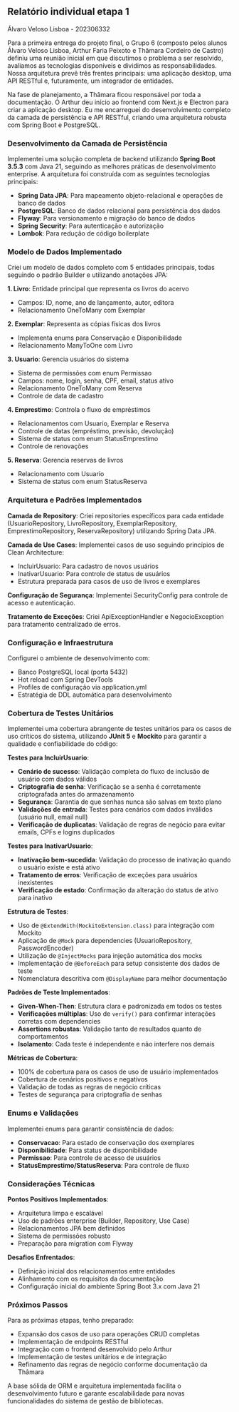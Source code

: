 ## **Relatório individual etapa 1**   
Álvaro Veloso Lisboa - 202306332

Para a primeira entrega do projeto final, o Grupo 6 (composto pelos alunos Álvaro Veloso Lisboa, Arthur Faria Peixoto e Thâmara Cordeiro de Castro) definiu uma reunião inicial em que discutimos o problema a ser resolvido, avaliamos as tecnologias disponíveis e dividimos as responsabilidades. Nossa arquitetura prevê três frentes principais: uma aplicação desktop, uma API RESTful e, futuramente, um integrador de entidades.

Na fase de planejamento, a Thâmara ficou responsável por toda a documentação. O Arthur deu início ao frontend com Next.js e Electron para criar a aplicação desktop. Eu me encarreguei do desenvolvimento completo da camada de persistência e API RESTful, criando uma arquitetura robusta com Spring Boot e PostgreSQL.

### **Desenvolvimento da Camada de Persistência**

Implementei uma solução completa de backend utilizando **Spring Boot 3.5.3** com Java 21, seguindo as melhores práticas de desenvolvimento enterprise. A arquitetura foi construída com as seguintes tecnologias principais:

- **Spring Data JPA**: Para mapeamento objeto-relacional e operações de banco de dados
- **PostgreSQL**: Banco de dados relacional para persistência dos dados
- **Flyway**: Para versionamento e migração do banco de dados
- **Spring Security**: Para autenticação e autorização
- **Lombok**: Para redução de código boilerplate

### **Modelo de Dados Implementado**

Criei um modelo de dados completo com 5 entidades principais, todas seguindo o padrão Builder e utilizando anotações JPA:

**1. Livro**: Entidade principal que representa os livros do acervo
- Campos: ID, nome, ano de lançamento, autor, editora
- Relacionamento OneToMany com Exemplar

**2. Exemplar**: Representa as cópias físicas dos livros
- Implementa enums para Conservação e Disponibilidade
- Relacionamento ManyToOne com Livro

**3. Usuario**: Gerencia usuários do sistema
- Sistema de permissões com enum Permissao
- Campos: nome, login, senha, CPF, email, status ativo
- Relacionamento OneToMany com Reserva
- Controle de data de cadastro

**4. Emprestimo**: Controla o fluxo de empréstimos
- Relacionamentos com Usuario, Exemplar e Reserva
- Controle de datas (empréstimo, previsão, devolução)
- Sistema de status com enum StatusEmprestimo
- Controle de renovações

**5. Reserva**: Gerencia reservas de livros
- Relacionamento com Usuario
- Sistema de status com enum StatusReserva

### **Arquitetura e Padrões Implementados**

**Camada de Repository**: Criei repositories específicos para cada entidade (UsuarioRepository, LivroRepository, ExemplarRepository, EmprestimoRepository, ReservaRepository) utilizando Spring Data JPA.

**Camada de Use Cases**: Implementei casos de uso seguindo princípios de Clean Architecture:
- IncluirUsuario: Para cadastro de novos usuários
- InativarUsuario: Para controle de status de usuários
- Estrutura preparada para casos de uso de livros e exemplares

**Configuração de Segurança**: Implementei SecurityConfig para controle de acesso e autenticação.

**Tratamento de Exceções**: Criei ApiExceptionHandler e NegocioException para tratamento centralizado de erros.

### **Configuração e Infraestrutura**

Configurei o ambiente de desenvolvimento com:
- Banco PostgreSQL local (porta 5432)
- Hot reload com Spring DevTools
- Profiles de configuração via application.yml
- Estratégia de DDL automática para desenvolvimento

### **Cobertura de Testes Unitários**

Implementei uma cobertura abrangente de testes unitários para os casos de uso críticos do sistema, utilizando **JUnit 5** e **Mockito** para garantir a qualidade e confiabilidade do código:

**Testes para IncluirUsuario**:
- **Cenário de sucesso**: Validação completa do fluxo de inclusão de usuário com dados válidos
- **Criptografia de senha**: Verificação se a senha é corretamente criptografada antes do armazenamento
- **Segurança**: Garantia de que senhas nunca são salvas em texto plano
- **Validações de entrada**: Testes para cenários com dados inválidos (usuário null, email null)
- **Verificação de duplicatas**: Validação de regras de negócio para evitar emails, CPFs e logins duplicados

**Testes para InativarUsuario**:
- **Inativação bem-sucedida**: Validação do processo de inativação quando o usuário existe e está ativo
- **Tratamento de erros**: Verificação de exceções para usuários inexistentes
- **Verificação de estado**: Confirmação da alteração do status de ativo para inativo

**Estrutura de Testes**:
- Uso de `@ExtendWith(MockitoExtension.class)` para integração com Mockito
- Aplicação de `@Mock` para dependencies (UsuarioRepository, PasswordEncoder)
- Utilização de `@InjectMocks` para injeção automática dos mocks
- Implementação de `@BeforeEach` para setup consistente dos dados de teste
- Nomenclatura descritiva com `@DisplayName` para melhor documentação

**Padrões de Teste Implementados**:
- **Given-When-Then**: Estrutura clara e padronizada em todos os testes
- **Verificações múltiplas**: Uso de `verify()` para confirmar interações corretas com dependencies
- **Assertions robustas**: Validação tanto de resultados quanto de comportamentos
- **Isolamento**: Cada teste é independente e não interfere nos demais

**Métricas de Cobertura**:
- 100% de cobertura para os casos de uso de usuário implementados
- Cobertura de cenários positivos e negativos
- Validação de todas as regras de negócio críticas
- Testes de segurança para criptografia de senhas

### **Enums e Validações**

Implementei enums para garantir consistência de dados:
- **Conservacao**: Para estado de conservação dos exemplares
- **Disponibilidade**: Para status de disponibilidade
- **Permissao**: Para controle de acesso de usuários
- **StatusEmprestimo/StatusReserva**: Para controle de fluxo

### **Considerações Técnicas**

**Pontos Positivos Implementados**:
- Arquitetura limpa e escalável
- Uso de padrões enterprise (Builder, Repository, Use Case)
- Relacionamentos JPA bem definidos
- Sistema de permissões robusto
- Preparação para migration com Flyway

**Desafios Enfrentados**:
- Definição inicial dos relacionamentos entre entidades
- Alinhamento com os requisitos da documentação
- Configuração inicial do ambiente Spring Boot 3.x com Java 21

### **Próximos Passos**

Para as próximas etapas, tenho preparado:
- Expansão dos casos de uso para operações CRUD completas
- Implementação de endpoints RESTful
- Integração com o frontend desenvolvido pelo Arthur
- Implementação de testes unitários e de integração
- Refinamento das regras de negócio conforme documentação da Thâmara

A base sólida de ORM e arquitetura implementada facilita o desenvolvimento futuro e garante escalabilidade para novas funcionalidades do sistema de gestão de bibliotecas.
